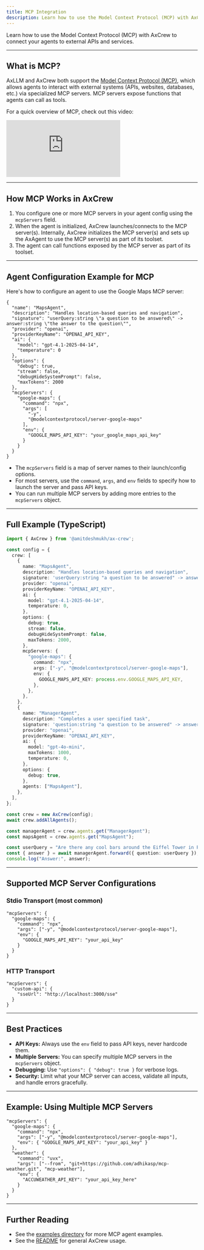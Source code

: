 ```yaml
---
title: MCP Integration
description: Learn how to use the Model Context Protocol (MCP) with AxCrew
---
```


Learn how to use the Model Context Protocol (MCP) with AxCrew to connect your agents to external APIs and services.

---

## What is MCP?

AxLLM and AxCrew both support the [Model Context Protocol (MCP)](https://modelcontextprotocol.io/), which allows agents to interact with external systems (APIs, websites, databases, etc.) via specialized MCP servers. MCP servers expose functions that agents can call as tools.

For a quick overview of MCP, check out this video:

<iframe src="https://www.youtube.com/embed/eP_7BXvKNPE" title="What is MCP?" frameborder="0" allow="accelerometer; autoplay; clipboard-write; encrypted-media; gyroscope; picture-in-picture" allowfullscreen></iframe>

---

## How MCP Works in AxCrew

1. You configure one or more MCP servers in your agent config using the `mcpServers` field.
2. When the agent is initialized, AxCrew launches/connects to the MCP server(s). Internally, AxCrew initializes the MCP server(s) and sets up the AxAgent to use the MCP server(s) as part of its toolset.
4. The agent can call functions exposed by the MCP server as part of its toolset. 

---

## Agent Configuration Example for MCP

Here's how to configure an agent to use the Google Maps MCP server:

```jsonc
{
  "name": "MapsAgent",
  "description": "Handles location-based queries and navigation",
  "signature": "userQuery:string \"a question to be answered\" -> answer:string \"the answer to the question\"",
  "provider": "openai",
  "providerKeyName": "OPENAI_API_KEY",
  "ai": {
    "model": "gpt-4.1-2025-04-14",
    "temperature": 0
  },
  "options": {
    "debug": true,
    "stream": false,
    "debugHideSystemPrompt": false,
    "maxTokens": 2000
  },
  "mcpServers": {
    "google-maps": {
      "command": "npx",
      "args": [
        "-y",
        "@modelcontextprotocol/server-google-maps"
      ],
      "env": {
        "GOOGLE_MAPS_API_KEY": "your_google_maps_api_key"
      }
    }
  }
}
```

- The `mcpServers` field is a map of server names to their launch/config options.
- For most servers, use the `command`, `args`, and `env` fields to specify how to launch the server and pass API keys.
- You can run multiple MCP servers by adding more entries to the `mcpServers` object.

---

## Full Example (TypeScript)

```typescript
import { AxCrew } from '@amitdeshmukh/ax-crew';

const config = {
  crew: [
    {
      name: "MapsAgent",
      description: "Handles location-based queries and navigation",
      signature: 'userQuery:string "a question to be answered" -> answer:string "the answer to the question"',
      provider: "openai",
      providerKeyName: "OPENAI_API_KEY",
      ai: {
        model: "gpt-4.1-2025-04-14",
        temperature: 0,
      },
      options: {
        debug: true,
        stream: false,
        debugHideSystemPrompt: false,
        maxTokens: 2000,
      },
      mcpServers: {
        "google-maps": {
          command: "npx",
          args: ["-y", "@modelcontextprotocol/server-google-maps"],
          env: {
            GOOGLE_MAPS_API_KEY: process.env.GOOGLE_MAPS_API_KEY,
          },
        },
      },
    },
    {
      name: "ManagerAgent",
      description: "Completes a user specified task",
      signature: 'question:string "a question to be answered" -> answer:string "the answer to the question"',
      provider: "openai",
      providerKeyName: "OPENAI_API_KEY",
      ai: {
        model: "gpt-4o-mini",
        maxTokens: 1000,
        temperature: 0,
      },
      options: {
        debug: true,
      },
      agents: ["MapsAgent"],
    },
  ],
};

const crew = new AxCrew(config);
await crew.addAllAgents();

const managerAgent = crew.agents.get("ManagerAgent");
const mapsAgent = crew.agents.get("MapsAgent");

const userQuery = "Are there any cool bars around the Eiffel Tower in Paris within 5 min walking distance";
const { answer } = await managerAgent.forward({ question: userQuery });
console.log("Answer:", answer);
```

---

## Supported MCP Server Configurations

### Stdio Transport (most common)

```jsonc
"mcpServers": {
  "google-maps": {
    "command": "npx",
    "args": ["-y", "@modelcontextprotocol/server-google-maps"],
    "env": {
      "GOOGLE_MAPS_API_KEY": "your_api_key"
    }
  }
}
```

### HTTP Transport

```jsonc
"mcpServers": {
  "custom-api": {
    "sseUrl": "http://localhost:3000/sse"
  }
}
```

---

## Best Practices

- **API Keys:** Always use the `env` field to pass API keys, never hardcode them.
- **Multiple Servers:** You can specify multiple MCP servers in the `mcpServers` object.
- **Debugging:** Use `"options": { "debug": true }` for verbose logs.
- **Security:** Limit what your MCP server can access, validate all inputs, and handle errors gracefully.

---

## Example: Using Multiple MCP Servers

```jsonc
"mcpServers": {
  "google-maps": {
    "command": "npx",
    "args": ["-y", "@modelcontextprotocol/server-google-maps"],
    "env": { "GOOGLE_MAPS_API_KEY": "your_api_key" }
  },
  "weather": {
    "command": "uvx",
    "args": ["--from", "git+https://github.com/adhikasp/mcp-weather.git", "mcp-weather"],
    "env": {
      "ACCUWEATHER_API_KEY": "your_api_key_here"
    }
  }
}
```

---

## Further Reading

- See the [examples directory](https://github.com/amitdeshmukh/ax-crew/tree/main/examples) for more MCP agent examples.
- See the [README](https://github.com/amitdeshmukh/ax-crew/blob/main/README.md) for general AxCrew usage. 